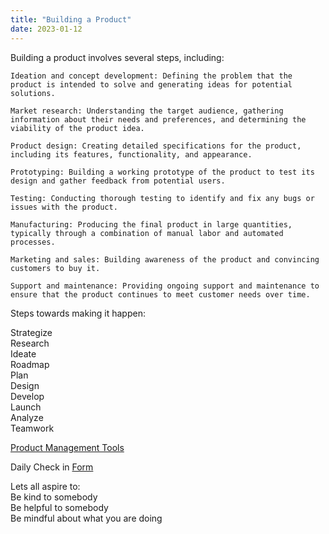 ```yaml
---
title: "Building a Product"
date: 2023-01-12
---  
```

Building a product involves several steps, including:

    Ideation and concept development: Defining the problem that the product is intended to solve and generating ideas for potential solutions.

    Market research: Understanding the target audience, gathering information about their needs and preferences, and determining the viability of the product idea.

    Product design: Creating detailed specifications for the product, including its features, functionality, and appearance.

    Prototyping: Building a working prototype of the product to test its design and gather feedback from potential users.

    Testing: Conducting thorough testing to identify and fix any bugs or issues with the product.

    Manufacturing: Producing the final product in large quantities, typically through a combination of manual labor and automated processes.

    Marketing and sales: Building awareness of the product and convincing customers to buy it.

    Support and maintenance: Providing ongoing support and maintenance to ensure that the product continues to meet customer needs over time.
    
Steps towards making it happen:

   Strategize  
   Research  
   Ideate  
   Roadmap  
   Plan  
   Design  
   Develop  
   Launch  
   Analyze  
   Teamwork  
  
[Product Management Tools](https://www.aha.io/roadmapping/guide/product-management/which-tools-do-product-managers-use)    

Daily Check in [Form](https://forms.gle/BRA4EH2sMoZdLPgE8)  

Lets all aspire to:  
Be kind to somebody  
Be helpful to somebody  
Be mindful about what you are doing
